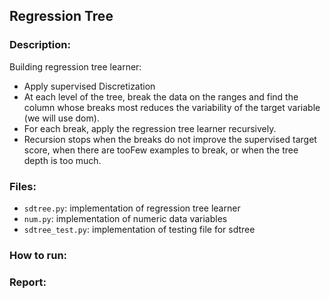 ## Regression Tree

### Description:

Building regression tree learner: 
- Apply supervised Discretization
- At each level of the tree, break the data on the ranges and find the column whose breaks most reduces the variability of the target variable (we will use dom).
- For each break, apply the regression tree learner recursively.
- Recursion stops when the breaks do not improve the supervised target score, when there are tooFew examples to break, or when the tree depth is too much.


### Files:
- `sdtree.py`: implementation of regression tree learner
- `num.py`: implementation of numeric data variables 
- `sdtree_test.py`: implementation of testing file for sdtree

### How to run:


### Report:
